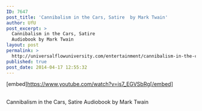 ```yaml
---
ID: 7647
post_title: 'Cannibalism in the Cars, Satire  by Mark Twain'
author: UfU
post_excerpt: >
  Cannibalism in the Cars, Satire
  Audiobook by Mark Twain
layout: post
permalink: >
  http://universalflowuniversity.com/entertainment/cannibalism-in-the-cars-satire-by-mark-twain/
published: true
post_date: 2014-04-17 12:55:32
---
```

[embed]https://www.youtube.com/watch?v=is7_EGVSbRg[/embed]</br></br>
<p>Cannibalism in the Cars, Satire Audiobook by Mark Twain</p>